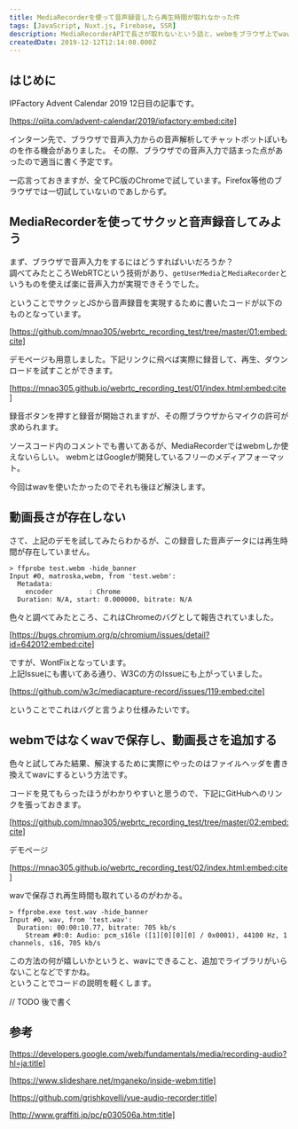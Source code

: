 ```yaml
---
title: MediaRecorderを使って音声録音したら再生時間が取れなかった件
tags: [JavaScript, Nuxt.js, Firebase, SSR]
description: MediaRecorderAPIで長さが取れないという話と、webmをブラウザ上でwavに変換する話です
createdDate: 2019-12-12T12:14:08.000Z
---
```


## はじめに

IPFactory Advent Calendar 2019 12日目の記事です。

[https://qiita.com/advent-calendar/2019/ipfactory:embed:cite]

インターン先で、ブラウザで音声入力からの音声解析してチャットボットぽいものを作る機会がありました。
その際、ブラウザでの音声入力で詰まった点があったので適当に書く予定です。

一応言っておきますが、全てPC版のChromeで試しています。Firefox等他のブラウザでは一切試していないのであしからず。

## MediaRecorderを使ってサクッと音声録音してみよう

まず、ブラウザで音声入力をするにはどうすればいいだろうか？  
調べてみたところWebRTCという技術があり、`getUserMedia`と`MediaRecorder`というものを使えば楽に音声入力が実現できそうでした。

ということでサクッとJSから音声録音を実現するために書いたコードが以下のものとなっています。

[https://github.com/mnao305/webrtc_recording_test/tree/master/01:embed:cite]

<script src="https://gist-it.appspot.com/http://github.com/mnao305/webrtc_recording_test/blob/master/01/main.js"></script>

デモページも用意しました。下記リンクに飛べば実際に録音して、再生、ダウンロードを試すことができます。

[https://mnao305.github.io/webrtc_recording_test/01/index.html:embed:cite]

録音ボタンを押すと録音が開始されますが、その際ブラウザからマイクの許可が求められます。

ソースコード内のコメントでも書いてあるが、MediaRecorderではwebmしか使えないらしい。
webmとはGoogleが開発しているフリーのメディアフォーマット。

今回はwavを使いたかったのでそれも後ほど解決します。

## 動画長さが存在しない

さて、上記のデモを試してみたらわかるが、この録音した音声データには再生時間が存在していません。

```shell
> ffprobe test.webm -hide_banner
Input #0, matroska,webm, from 'test.webm':
  Metadata:
    encoder         : Chrome
  Duration: N/A, start: 0.000000, bitrate: N/A
```

色々と調べてみたところ、これはChromeのバグとして報告されていました。

[https://bugs.chromium.org/p/chromium/issues/detail?id=642012:embed:cite]

ですが、WontFixとなっています。  
上記Issueにも書いてある通り、W3Cの方のIssueにも上がっていました。

[https://github.com/w3c/mediacapture-record/issues/119:embed:cite]

ということでこれはバグと言うより仕様みたいです。

## webmではなくwavで保存し、動画長さを追加する

色々と試してみた結果、解決するために実際にやったのはファイルヘッダを書き換えてwavにするという方法です。

コードを見てもらったほうがわかりやすいと思うので、下記にGitHubへのリンクを張っておきます。

[https://github.com/mnao305/webrtc_recording_test/tree/master/02:embed:cite]

デモページ

[https://mnao305.github.io/webrtc_recording_test/02/index.html:embed:cite]

wavで保存され再生時間も取れているのがわかる。

```shell
> ffprobe.exe test.wav -hide_banner
Input #0, wav, from 'test.wav':
  Duration: 00:00:10.77, bitrate: 705 kb/s
    Stream #0:0: Audio: pcm_s16le ([1][0][0][0] / 0x0001), 44100 Hz, 1 channels, s16, 705 kb/s
```

この方法の何が嬉しいかというと、wavにできること、追加でライブラリがいらないことなどですかね。  
ということでコードの説明を軽くします。

// TODO 後で書く

<script src="https://gist-it.appspot.com/http://github.com/mnao305/webrtc_recording_test/blob/master/02/main.js"></script>

<script src="https://gist-it.appspot.com/http://github.com/mnao305/webrtc_recording_test/blob/master/02/lib/recorder.js"></script>

<script src="https://gist-it.appspot.com/http://github.com/mnao305/webrtc_recording_test/blob/master/02/lib/encoder.js"></script>

## 参考

[https://developers.google.com/web/fundamentals/media/recording-audio?hl=ja:title]

[https://www.slideshare.net/mganeko/inside-webm:title]

[https://github.com/grishkovelli/vue-audio-recorder:title]

[http://www.graffiti.jp/pc/p030506a.htm:title]
